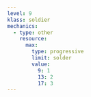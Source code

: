 ```yaml
---
level: 9
klass: soldier
mechanics:
  - type: other
    resource:
      max:
        type: progressive
        limit: solder
        value:
          9: 1
          13: 2
          17: 3
---
```


